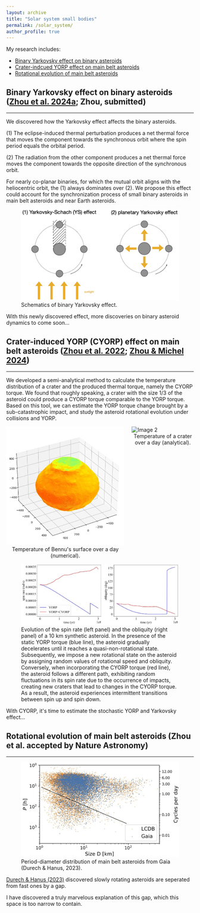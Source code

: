 ```yaml
---
layout: archive
title: "Solar system small bodies"
permalink: /solar_system/
author_profile: true
---
```


My research includes:
* [Binary Yarkovsky effect on binary asteroids](#binary-yarkovsky-effect) 
* [Crater-indcued YORP effect on main belt asteroids](#crater-induced-yorp-cyorp-effect)
* [Rotational evolution of main belt asteroids](#rotational-evolution-of-main-belt-asteroids)

## Binary Yarkovsky effect on binary asteroids ([Zhou et al. 2024a](https://iopscience.iop.org/article/10.3847/2041-8213/ad4f7f); Zhou, submitted)
-----
We discovered how the Yarkovsky effect affects the binary asteroids.

(1) The eclipse-induced thermal perturbation produces a net thermal force that moves the component towards the synchronous orbit where the spin period equals the orbital period.

(2) The radiation from the other component produces a net thermal force moves the component towards the opposite direction of the synchronous orbit.

For nearly co-planar binaries, for which the mutual orbit aligns with the heliocentric orbit, the (1) always dominates over (2). We propose this effect could account for the synchronization process of small binary asteroids in main belt asteroids and near Earth asteroids. 


<figure>
  <img src="/images/binary_YK.jpg" alt="This is the caption for the image">
  <figcaption>Schematics of binary Yarkovsky effect.</figcaption>
</figure>

With this newly discovered effect, more discoveries on binary asteroid dynamics to come soon...



## Crater-induced YORP (CYORP) effect on main belt asteroids ([Zhou et al. 2022](https://www.aanda.org/articles/aa/abs/2022/12/aa44386-22/aa44386-22.html); [Zhou & Michel 2024](https://www.aanda.org/articles/aa/abs/2024/02/aa46970-23/aa46970-23.html))
-----
We developed a semi-analytical method to calculate the temperature distribution of a crater and the produced thermal torque, namely the CYORP torque. We found that roughly speaking, a crater with the size 1/3 of the asteroid could produce a CYORP torque comparable to the YORP torque. Based on this tool, we can estimate the YORP torque change brought by a sub-catastrophic impact, and study the asteroid rotational evolution under collisions and YORP. 


<div style="display: flex; justify-content: space-between;">
  <div style="margin-right: 10px;">
    <img src="/images/ryugu.gif" alt="Image 1" style="width: 100%;">
    <figcaption style="text-align: center;">Temperature of Bennu's surface over a day (numerical).</figcaption>
  </div>
  <div style="margin-left: 10px;">
    <img src="/images/no_scatter_selfheating.gif" alt="Image 2" style="width: 100%;">
    <figcaption style="text-align: center;">Temperature of a crater over a day (analytical).</figcaption>
  </div>
</div>

<figure>
  <img src="/images/Exm_spin_evolution.jpg" alt="This is the caption for the image">
  <figcaption>Evolution of the spin rate (left panel) and the obliquity (right panel) of a 10 km synthetic asteroid. In the presence of the static YORP torque (blue line), the asteroid gradually decelerates until it reaches a quasi-non-rotational state. Subsequently, we impose a new rotational state on the asteroid by assigning random values of rotational speed and obliquity. Conversely, when incorporating the CYORP torque (red line), the asteroid follows a different path, exhibiting random fluctuations in its spin rate due to the occurrence of impacts, creating new craters that lead to changes in the CYORP torque. As a result, the asteroid experiences intermittent transitions between spin up and spin down.</figcaption>
</figure>

With CYORP, it's time to estimate the stochastic YORP and Yarkovsky effect...


## Rotational evolution of main belt asteroids (Zhou et al. accepted by Nature Astronomy)
-----

<figure>
  <img src="/images/spin_distribution.jpg" alt="This is the caption for the image">
  <figcaption>Period-diameter distribution of main belt asteroids from Gaia (Durech & Hanus, 2023).</figcaption>
</figure>

[Durech & Hanus (2023)](https://www.aanda.org/articles/aa/full_html/2023/07/aa45889-23/aa45889-23.html) discovered slowly rotating asteroids are seperated from fast ones by a gap.

I have discovered a truly marvelous explanation of this gap, which this space is too narrow to contain.

